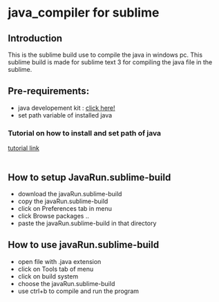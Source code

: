 # java_compiler for sublime

## Introduction

This is the sublime build use to compile the java in windows pc. This sublime build is made for sublime text 3 for compiling the java file in the sublime.

## Pre-requirements:

- java developement kit : [click here!](https://www.oracle.com/java/technologies/javase-downloads.html)<br>
- set path variable of installed java<br>

### Tutorial on how to install and set path of java
[tutorial link](https://youtu.be/IJ-PJbvJBGs)
<br><br>
## How to setup JavaRun.sublime-build

- download the javaRun.sublime-build
- copy the javaRun.sublime-build
- click on Preferences tab in menu
- click Browse packages ..
- paste the javaRun.sublime-build in that directory

## How to use javaRun.sublime-build
- open file with .java extension
- click on Tools tab of menu
- click on build system
- choose the javaRun.sublime-build
- use ctrl+b to compile and run the program

